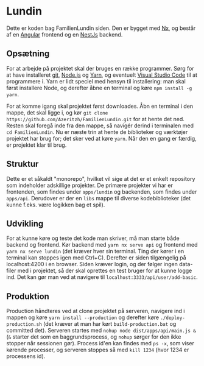 # Lundin

Dette er koden bag FamilienLundin siden. Den er bygget med [Nx](https://nx.dev), og består af en [Angular](https://angular.io) frontend og en [NestJs](https://nestjs.com) backend.

## Opsætning

For at arbejde på projektet skal der bruges en række programmer. Sørg for at have installeret [git](https://git-scm.com/), [Node.js](https://nodejs.org) og [Yarn](https://yarnpkg.com/), og eventuelt [Visual Studio Code]() til at programmere i. Yarn er lidt speciel med hensyn til installering: man skal først installere Node, og derefter åbne en terminal og køre `npm install -g yarn`.

For at komme igang skal projektet først downloades. Åbn en terminal i den mappe, det skal ligge i, og kør `git clone https://github.com/Azeritzh/FamilienLundin.git` for at hente det ned. Resten skal foregå inde fra den mappe, så navigér derind i terminalen med `cd FamilienLundin`. Nu er næste trin at hente de biblioteker og værktøjer projektet har brug for; det sker ved at køre `yarn`. Når den en gang er færdig, er projektet klar til brug.

## Struktur

Dette er et såkaldt "monorepo", hvilket vil sige at det er et enkelt repository som indeholder adskillige projekter. De primære projekter vi har er frontenden, som findes under `apps/lundin` og backenden, som findes under `apps/api`. Derudover er der en `libs` mappe til diverse kodebiblioteker (det kunne f.eks. være logikken bag et spil).

## Udvikling

For at kunne køre og teste det kode man skriver, må man starte både backend og frontend. Kør backend med `yarn nx serve api` og frontend med `yarn nx serve lundin` (det kræver hver sin terminal. Ting der kører i en terminal kan stoppes igen med Ctrl+C). Derefter er siden tilgængelig på localhost:4200 i en browser. Siden kræver login, og der følger ingen data-filer med i projektet, så der skal oprettes en test bruger for at kunne logge ind. Det kan gør man ved at navigere til `localhost:3333/api/user/add-basic`.

## Produktion

Production håndteres ved at clone projektet på serveren, navigere ind i mappen og køre `yarn install --production` og derefter køre `./deploy-production.sh` (det kræver at man har kørt `build-production.bat` og committed det). Serveren startes med `nohup node dist/apps/api/main.js &` (`&` starter det som en baggrundsprocess, og `nohup` sørger for den ikke stopper når sessionen gør). Process id'en kan findes med `ps -x`, som viser kørende processer, og serveren stoppes så med `kill 1234` (hvor 1234 er processens id).
